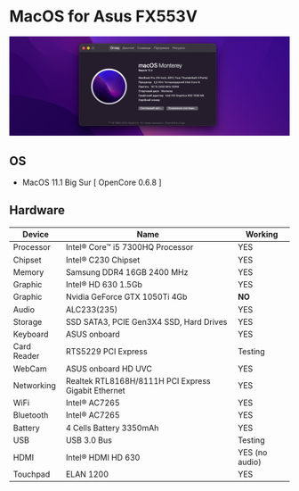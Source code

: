 
# MacOS for Asus FX553V
![MacOS for Asus FX553V](preview.png)

## OS

* MacOS 11.1 Big Sur [ OpenCore 0.6.8 ]

## Hardware

<table>
  <thead>
    <tr>
      <th>Device</th>
      <th>Name</th>
      <th>Working</th>
    </tr>
  </thead>
  <tbody>
    <tr>
      <td>Processor</td>
      <td>Intel® Core™ i5 7300HQ Processor</td>
      <td>YES</td>
    </tr>
    <tr>
      <td>Chipset</td>
      <td>Intel® C230 Chipset</td> 
      <td>YES</td>
    </tr>
    <tr>
      <td>Memory</td>
      <td>Samsung DDR4 16GB 2400 MHz</td>
      <td>YES</td>
    </tr>
    <tr>
      <td>Graphic</td>
      <td>Intel® HD 630 1.5Gb</td>
      <td>YES</td>
    </tr>
    <tr>
      <td>Graphic</td>
      <td>Nvidia GeForce GTX 1050Ti 4Gb</td>
      <td><strong>NO</strong></td>
    </tr>
    <tr>
      <td>Audio</td>
      <td>ALC233(235)</td>
      <td>YES</td>
    </tr>
    <tr>
      <td>Storage</td>
      <td>SSD SATA3, PCIE Gen3X4 SSD, Hard Drives</td>
      <td>YES</td>
    </tr>
    <tr>
      <td>Keyboard</td>
      <td>ASUS onboard</td>
      <td>YES</td>
    </tr>
    <tr>
      <td>Card Reader</td>
      <td>RTS5229 PCI Express</td>
      <td>Testing</td>
    </tr>
    <tr>
      <td>WebCam</td>
      <td>ASUS onboard HD UVC</td>
      <td>YES</td>
    </tr>
    <tr>
      <td>Networking</td>
      <td>Realtek RTL8168H/8111H PCI Express Gigabit Ethernet</td>
      <td>YES</td>
    </tr>
    <tr>
      <td>WiFi</td>
      <td>Intel® AC7265</td>
      <td>YES</td>
    </tr>
    <tr>
      <td>Bluetooth</td>
      <td>Intel® AC7265</td>
      <td>YES</td>
    </tr>
    <tr>
      <td>Battery</td>
      <td>4 Cells Battery 3350mAh</td>
      <td>YES</td>
    </tr>
    <tr>
      <td>USB</td>
      <td>USB 3.0 Bus</td>
      <td>Testing</td>
    </tr>
    <tr>
      <td>HDMI</td>
      <td>Intel® HDMI HD 630</td>
      <td>YES (no audio)</td>
    </tr>
    <tr>
      <td>Touchpad</td>
      <td>ELAN 1200</td>
      <td>YES</td>
    </tr>
  </tbody>
</table>